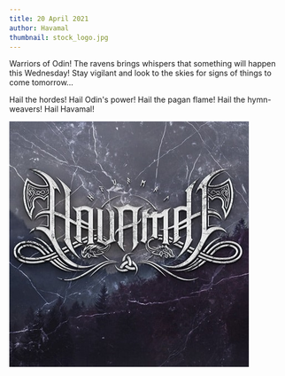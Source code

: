 ```yaml
---
title: 20 April 2021
author: Havamal
thumbnail: stock_logo.jpg
---
```


Warriors of Odin! The ravens brings whispers that something will happen this Wednesday! Stay vigilant and look to the skies for signs of things to come tomorrow...

Hail the hordes! Hail Odin's power! Hail the pagan flame! Hail the hymn-weavers! Hail Havamal!

![stock_logo.jpg](./stock_logo.jpg)
